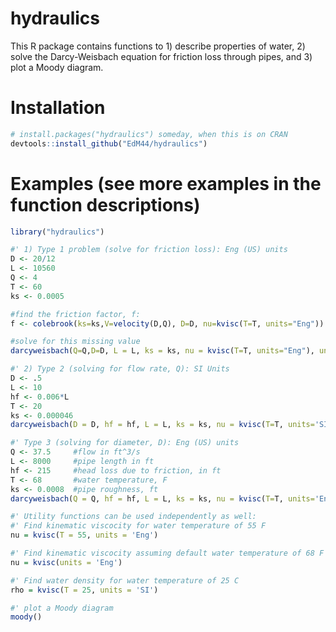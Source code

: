 # hydraulics

This R package contains functions to 1) describe properties of water, 2) solve the Darcy-Weisbach equation
for friction loss through pipes, and 3) plot a Moody diagram. 

# Installation

```R
# install.packages("hydraulics") someday, when this is on CRAN
devtools::install_github("EdM44/hydraulics")
```

# Examples (see more examples in the function descriptions)

```R
library("hydraulics")

#' 1) Type 1 problem (solve for friction loss): Eng (US) units
D <- 20/12  
L <- 10560
Q <- 4
T <- 60
ks <- 0.0005

#find the friction factor, f:
f <- colebrook(ks=ks,V=velocity(D,Q), D=D, nu=kvisc(T=T, units="Eng"))

#solve for this missing value 
darcyweisbach(Q=Q,D=D, L = L, ks = ks, nu = kvisc(T=T, units="Eng"), units = c("Eng"))

#' 2) Type 2 (solving for flow rate, Q): SI Units
D <- .5
L <- 10
hf <- 0.006*L
T <- 20
ks <- 0.000046
darcyweisbach(D = D, hf = hf, L = L, ks = ks, nu = kvisc(T=T, units='SI'), units = c('SI'))

#' Type 3 (solving for diameter, D): Eng (US) units
Q <- 37.5     #flow in ft^3/s
L <- 8000     #pipe length in ft
hf <- 215     #head loss due to friction, in ft
T <- 68       #water temperature, F
ks <- 0.0008  #pipe roughness, ft
darcyweisbach(Q = Q, hf = hf, L = L, ks = ks, nu = kvisc(T=T, units='Eng'), units = c('Eng'))

#' Utility functions can be used independently as well:
#' Find kinematic viscocity for water temperature of 55 F
nu = kvisc(T = 55, units = 'Eng')

#' Find kinematic viscocity assuming default water temperature of 68 F
nu = kvisc(units = 'Eng')

#' Find water density for water temperature of 25 C
rho = kvisc(T = 25, units = 'SI')

#' plot a Moody diagram
moody()
